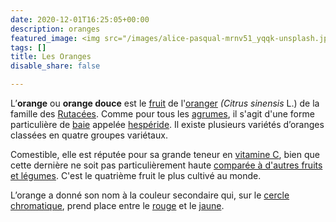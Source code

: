 ```yaml
---
date: 2020-12-01T16:25:05+00:00
description: oranges
featured_image: <img src="/images/alice-pasqual-mrnv51_yqqk-unsplash.jpg" alt="oranges"
tags: []
title: Les Oranges
disable_share: false

---
```

L’**orange** ou **orange douce** est le [fruit](https://fr.wikipedia.org/wiki/Fruit_(botanique) "Fruit (botanique)") de l'[oranger](https://fr.wikipedia.org/wiki/Oranger "Oranger") _(Citrus sinensis_ L.) de la famille des [Rutacées](https://fr.wikipedia.org/wiki/Rutac%C3%A9es "Rutacées"). Comme pour tous les [agrumes](https://fr.wikipedia.org/wiki/Agrume "Agrume"), il s'agit d'une forme particulière de [baie](https://fr.wikipedia.org/wiki/Baie_(botanique) "Baie (botanique)") appelée [hespéride](https://fr.wikipedia.org/wiki/Hesp%C3%A9ride_(botanique) "Hespéride (botanique)"). Il existe plusieurs variétés d’oranges classées en quatre groupes variétaux.

Comestible, elle est réputée pour sa grande teneur en [vitamine C](https://fr.wikipedia.org/wiki/Vitamine_C "Vitamine C"), bien que cette dernière ne soit pas particulièrement haute [comparée à d'autres fruits et légumes](https://fr.wikipedia.org/wiki/Vitamine_C#Teneurs_en_vitamine_C "Vitamine C"). C'est le quatrième fruit le plus cultivé au monde.

L’orange a donné son nom à la couleur secondaire qui, sur le [cercle chromatique](https://fr.wikipedia.org/wiki/Cercle_chromatique "Cercle chromatique"), prend place entre le [rouge](https://fr.wikipedia.org/wiki/Rouge "Rouge") et le [jaune](https://fr.wikipedia.org/wiki/Jaune "Jaune").